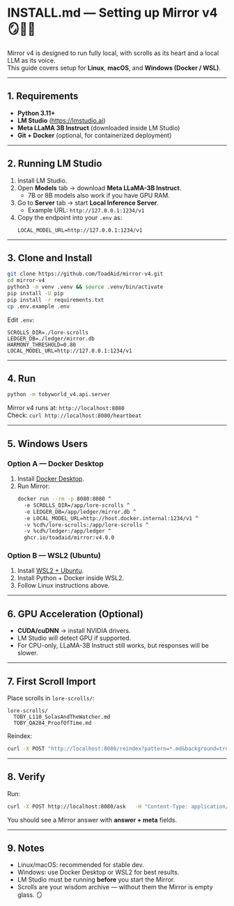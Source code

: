 # INSTALL.md — Setting up Mirror v4 🪞🌊🍃

Mirror v4 is designed to run fully local, with scrolls as its heart and a local LLM as its voice.  
This guide covers setup for **Linux**, **macOS**, and **Windows (Docker / WSL)**.

---

## 1. Requirements

- **Python 3.11+**  
- **LM Studio** (https://lmstudio.ai)  
- **Meta LLaMA 3B Instruct** (downloaded inside LM Studio)  
- **Git + Docker** (optional, for containerized deployment)

---

## 2. Running LM Studio

1. Install LM Studio.  
2. Open **Models** tab → download **Meta LLaMA-3B Instruct**.  
   - 7B or 8B models also work if you have GPU RAM.  
3. Go to **Server** tab → start **Local Inference Server**.  
   - Example URL: `http://127.0.0.1:1234/v1`  
4. Copy the endpoint into your `.env` as:
   ```
   LOCAL_MODEL_URL=http://127.0.0.1:1234/v1
   ```

---

## 3. Clone and Install

```bash
git clone https://github.com/ToadAid/mirror-v4.git
cd mirror-v4
python3 -m venv .venv && source .venv/bin/activate
pip install -U pip
pip install -r requirements.txt
cp .env.example .env
```

Edit `.env`:
```
SCROLLS_DIR=./lore-scrolls
LEDGER_DB=./ledger/mirror.db
HARMONY_THRESHOLD=0.80
LOCAL_MODEL_URL=http://127.0.0.1:1234/v1
```

---

## 4. Run

```bash
python -m tobyworld_v4.api.server
```

Mirror v4 runs at: `http://localhost:8080`  
Check: `curl http://localhost:8080/heartbeat`

---

## 5. Windows Users

### Option A — Docker Desktop
1. Install [Docker Desktop](https://www.docker.com/products/docker-desktop/).  
2. Run Mirror:
   ```bash
   docker run --rm -p 8080:8080 ^
     -e SCROLLS_DIR=/app/lore-scrolls ^
     -e LEDGER_DB=/app/ledger/mirror.db ^
     -e LOCAL_MODEL_URL=http://host.docker.internal:1234/v1 ^
     -v %cd%/lore-scrolls:/app/lore-scrolls ^
     -v %cd%/ledger:/app/ledger ^
     ghcr.io/toadaid/mirror:v4.0.0
   ```

### Option B — WSL2 (Ubuntu)
1. Install [WSL2 + Ubuntu](https://learn.microsoft.com/en-us/windows/wsl/install).  
2. Install Python + Docker inside WSL2.  
3. Follow Linux instructions above.

---

## 6. GPU Acceleration (Optional)

- **CUDA/cuDNN** → install NVIDIA drivers.  
- LM Studio will detect GPU if supported.  
- For CPU-only, LLaMA-3B Instruct still works, but responses will be slower.

---

## 7. First Scroll Import

Place scrolls in `lore-scrolls/`:
```
lore-scrolls/
  TOBY_L110_SolasAndTheWatcher.md
  TOBY_QA284_ProofOfTime.md
```

Reindex:
```bash
curl -X POST "http://localhost:8080/reindex?pattern=*.md&background=true"
```

---

## 8. Verify

Run:
```bash
curl -X POST http://localhost:8080/ask   -H "Content-Type: application/json"   -d '{"user":"guest","question":"Traveler, what is the lesson of Rune 3?"}'
```

You should see a Mirror answer with **answer + meta** fields.

---

## 9. Notes

- Linux/macOS: recommended for stable dev.  
- Windows: use Docker Desktop or WSL2 for best results.  
- LM Studio must be running **before** you start the Mirror.  
- Scrolls are your wisdom archive — without them the Mirror is empty glass. 🪞
